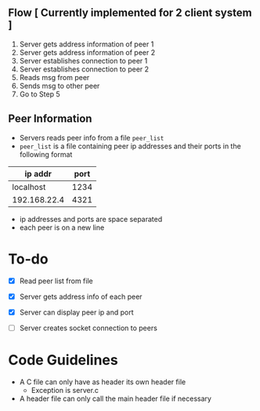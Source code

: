 ## Flow [ Currently implemented for 2 client system ]
1. Server gets address information of peer 1
2. Server gets address information of peer 2
3. Server establishes connection to peer 1
4. Server establishes connection to peer 2
5. Reads msg from peer
6. Sends msg to other peer
7. Go to Step 5

## Peer Information
- Servers reads peer info from a file `peer_list`
- `peer_list` is a file containing peer ip addresses and their ports in the following format

| ip addr | port |
| ------- | ---- |
| localhost | 1234 |
| 192.168.22.4 | 4321 |

- ip addresses and ports are space separated
- each peer is on a new line

# To-do
- [x] Read peer list from file
- [x] Server gets address info of each peer
- [x] Server can display peer ip and port
- [ ] Server creates socket connection to peers


# Code Guidelines
- A C file can only have as header its own header file
    - Exception is server.c
- A header file can only call the main header file if necessary
